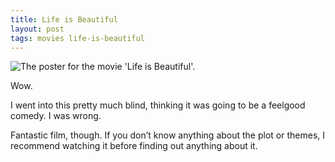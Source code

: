 ```yaml
---
title: Life is Beautiful
layout: post
tags: movies life-is-beautiful
---
```


<div class="lightbox">
	<img src="{{ site.baseurl }}/resources/posts/2013-02-16-life-is-beautiful/poster.png" alt="The poster for the movie 'Life is Beautiful'."/>
</div>

<p>Wow.</p>

<p>I went into this pretty much blind, thinking it was going to be a feelgood comedy. I was wrong.</p>

<p>Fantastic film, though. If you don’t know anything about the plot or themes, I recommend watching it before finding out anything about it.</p>
